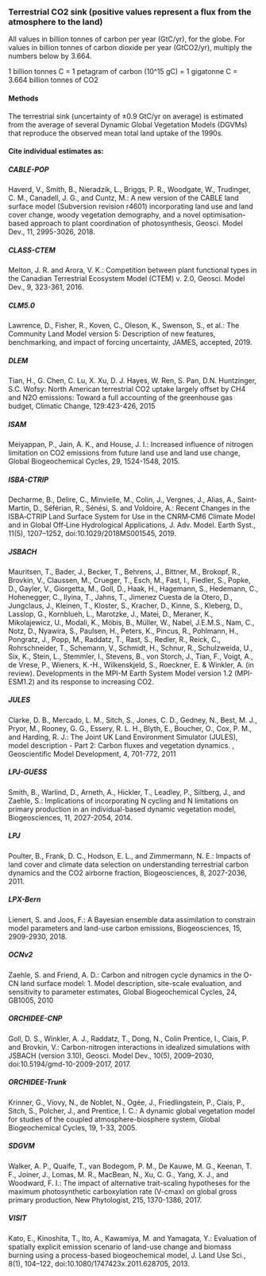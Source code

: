 ### Terrestrial CO2 sink (positive values represent a flux from the atmosphere to the land)

All values in billion tonnes of carbon per year (GtC/yr), for the globe. For values in billion tonnes of carbon dioxide per year (GtCO2/yr), multiply the numbers below by 3.664.

1 billion tonnes C = 1 petagram of carbon (10^15 gC) = 1 gigatonne C = 3.664 billion tonnes of CO2

#### Methods

The terrestrial sink (uncertainty of ±0.9 GtC/yr on average) is estimated from the average of several Dynamic Global Vegetation Models (DGVMs) that reproduce the observed mean total land uptake of the 1990s.

#### Cite individual estimates as:

##### CABLE-POP
Haverd, V., Smith, B., Nieradzik, L., Briggs, P. R., Woodgate, W., Trudinger, C. M., Canadell, J. G., and Cuntz, M.: A new version of the CABLE land surface model (Subversion revision r4601) incorporating land use and land cover change, woody vegetation demography, and a novel optimisation-based approach to plant coordination of photosynthesis, Geosci. Model Dev., 11, 2995-3026, 2018.

##### CLASS-CTEM
Melton, J. R. and Arora, V. K.: Competition between plant functional types in the Canadian Terrestrial Ecosystem Model (CTEM) v. 2.0, Geosci. Model Dev., 9, 323-361, 2016.

##### CLM5.0
Lawrence, D., Fisher, R., Koven, C., Oleson, K., Swenson, S., et al.: The Community Land Model version 5: Description of new features, benchmarking, and impact of forcing uncertainty, JAMES, accepted, 2019.

##### DLEM
Tian, H., G. Chen, C. Lu, X. Xu, D. J. Hayes, W. Ren, S. Pan, D.N. Huntzinger, S.C. Wofsy: North American terrestrial CO2 uptake largely offset by CH4 and N2O emissions: Toward a full accounting of the greenhouse gas budget, Climatic Change, 129:423-426, 2015

##### ISAM
Meiyappan, P., Jain, A. K., and House, J. I.: Increased influence of nitrogen limitation on CO2 emissions from future land use and land use change, Global Biogeochemical Cycles, 29, 1524-1548, 2015.

##### ISBA-CTRIP
Decharme, B., Delire, C., Minvielle, M., Colin, J., Vergnes, J., Alias, A., Saint‐Martin, D., Séférian, R., Sénési, S. and Voldoire, A.: Recent Changes in the ISBA‐CTRIP Land Surface System for Use in the CNRM‐CM6 Climate Model and in Global Off‐Line Hydrological Applications, J. Adv. Model. Earth Syst., 11(5), 1207–1252, doi:10.1029/2018MS001545, 2019.

##### JSBACH
Mauritsen, T., Bader, J., Becker, T., Behrens, J., Bittner, M., Brokopf, R., Brovkin, V., Claussen, M., Crueger, T., Esch, M., Fast, I., Fiedler, S., Popke, D., Gayler, V., Giorgetta, M., Goll, D., Haak, H., Hagemann, S., Hedemann, C., Hohenegger, C., Ilyina, T., Jahns, T., Jimenez Cuesta de la Otero, D., Jungclaus, J., Kleinen, T., Kloster, S., Kracher, D., Kinne, S., Kleberg, D., Lasslop, G., Kornblueh, L., Marotzke, J., Matei, D., Meraner, K., Mikolajewicz, U., Modali, K., Möbis, B., Müller, W., Nabel, J.E.M.S., Nam, C., Notz, D., Nyawira, S., Paulsen, H., Peters, K., Pincus, R., Pohlmann, H., Pongratz, J., Popp, M., Raddatz, T., Rast, S., Redler, R., Reick, C., Rohrschneider, T., Schemann, V., Schmidt, H., Schnur, R., Schulzweida, U., Six, K., Stein, L., Stemmler, I., Stevens, B., von Storch, J., Tian, F., Voigt, A., de Vrese, P., Wieners, K.-H., Wilkenskjeld, S., Roeckner, E. & Winkler, A. (in review). Developments in the MPI-M Earth System Model version 1.2 (MPI-ESM1.2) and its response to increasing CO2.

##### JULES
Clarke, D. B., Mercado, L. M., Sitch, S., Jones, C. D., Gedney, N., Best, M. J., Pryor, M., Rooney, G. G., Essery, R. L. H., Blyth, E., Boucher, O., Cox, P. M., and Harding, R. J.: The Joint UK Land Environment Simulator (JULES), model description - Part 2: Carbon fluxes and vegetation dynamics. , Geoscientific Model Development, 4, 701-772, 2011

##### LPJ-GUESS
Smith, B., Warlind, D., Arneth, A., Hickler, T., Leadley, P., Siltberg, J., and Zaehle, S.: Implications of incorporating N cycling and N limitations on primary production in an individual-based dynamic vegetation model, Biogeosciences, 11, 2027-2054, 2014.

##### LPJ
Poulter, B., Frank, D. C., Hodson, E. L., and Zimmermann, N. E.: Impacts of land cover and climate data selection on understanding terrestrial carbon dynamics and the CO2 airborne fraction, Biogeosciences, 8, 2027-2036, 2011.

##### LPX-Bern
Lienert, S. and Joos, F.: A Bayesian ensemble data assimilation to constrain model parameters and land-use carbon emissions, Biogeosciences, 15, 2909-2930, 2018.

##### OCNv2
Zaehle, S. and Friend, A. D.: Carbon and nitrogen cycle dynamics in the O-CN land surface model: 1. Model description, site-scale evaluation, and sensitivity to parameter estimates, Global Biogeochemical Cycles, 24, GB1005, 2010

##### ORCHIDEE-CNP
Goll, D. S., Winkler, A. J., Raddatz, T., Dong, N., Colin Prentice, I., Ciais, P. and Brovkin, V.: Carbon-nitrogen interactions in idealized simulations with JSBACH (version 3.10), Geosci. Model Dev., 10(5), 2009–2030, doi:10.5194/gmd-10-2009-2017, 2017.

##### ORCHIDEE-Trunk
Krinner, G., Viovy, N., de Noblet, N., Ogée, J., Friedlingstein, P., Ciais, P., Sitch, S., Polcher, J., and Prentice, I. C.: A dynamic global vegetation model for studies of the coupled atmosphere-biosphere system, Global Biogeochemical Cycles, 19, 1-33, 2005.

##### SDGVM
Walker, A. P., Quaife, T., van Bodegom, P. M., De Kauwe, M. G., Keenan, T. F., Joiner, J., Lomas, M. R., MacBean, N., Xu, C. G., Yang, X. J., and Woodward, F. I.: The impact of alternative trait-scaling hypotheses for the maximum photosynthetic carboxylation rate (V-cmax) on global gross primary production, New Phytologist, 215, 1370-1386, 2017.

##### VISIT
Kato, E., Kinoshita, T., Ito, A., Kawamiya, M. and Yamagata, Y.: Evaluation of spatially explicit emission scenario of land-use change and biomass burning using a process-based biogeochemical model, J. Land Use Sci., 8(1), 104–122, doi:10.1080/1747423x.2011.628705, 2013.
